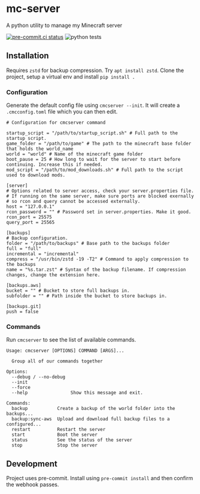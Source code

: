 # mc-server
A python utility to manage my Minecraft server

[![pre-commit.ci status](https://results.pre-commit.ci/badge/github/codyfinegan/mc-server/main.svg)](https://results.pre-commit.ci/latest/github/codyfinegan/mc-server/main) ![python tests](https://github.com/codyfinegan/mc-server/actions/workflows/python-test.yml/badge.svg)

## Installation
Requires `zstd` for backup compression. Try `apt install zstd`.
Clone the project, setup a virtual env and install `pip install .`

### Configuration
Generate the default config file using `cmcserver --init`. It will create a `.cmcconfig.toml` file which you can then edit.

```
# Configuration for cmcserver command

startup_script = "/path/to/startup_script.sh" # Full path to the startup script.
game_folder = "/path/to/game" # The path to the minecraft base folder that holds the world_name
world = "world" # Name of the minecraft game folder
boot_pause = 25 # How long to wait for the server to start before continuing. Increase this if needed.
mod_script = "/path/to/mod_downloads.sh" # Full path to the script used to download mods.

[server]
# Options related to server access, check your server.properties file.
# If running on the same server, make sure ports are blocked exernally
# so rcon and query cannot be accessed externally.
host = "127.0.0.1"
rcon_password = "" # Password set in server.properties. Make it good.
rcon_port = 25575
query_port = 25565

[backups]
# Backup configuration.
folder = "/path/to/backups" # Base path to the backups folder
full = "full"
incremental = "incremental"
compress = "/usr/bin/zstd -19 -T2" # Command to apply compression to the backups
name = "%s.tar.zst" # Syntax of the backup filename. If compression changes, change the extension here.

[backups.aws]
bucket = "" # Bucket to store full backups in.
subfolder = "" # Path inside the bucket to store backups in.

[backups.git]
push = false
```

### Commands
Run `cmcserver` to see the list of available commands.

```
Usage: cmcserver [OPTIONS] COMMAND [ARGS]...

  Group all of our commands together

Options:
  --debug / --no-debug
  --init
  --force
  --help                Show this message and exit.

Commands:
  backup           Create a backup of the world folder into the backups...
  backup:sync-aws  Upload and download full backup files to a configured...
  restart          Restart the server
  start            Boot the server
  status           See the status of the server
  stop             Stop the server
```

## Development
Project uses pre-commit. Install using `pre-commit install` and then confirm the webhook passes.
